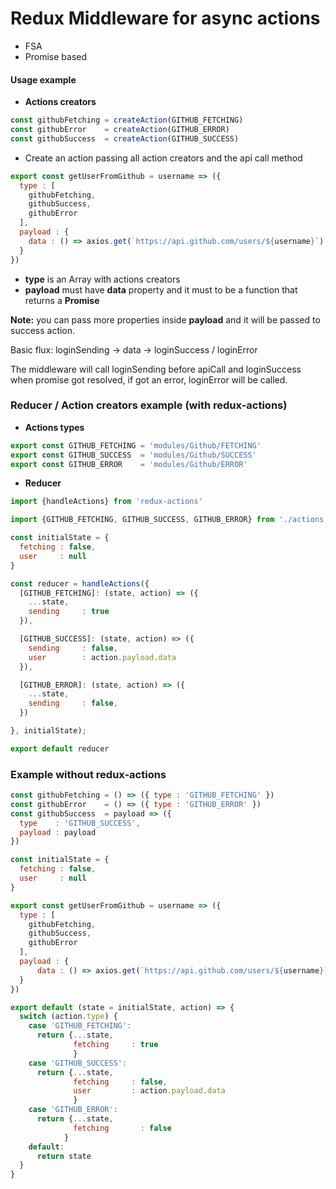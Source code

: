 # Redux Middleware for async actions

* FSA
* Promise based

#### Usage example

* **Actions creators**

```javascript
const githubFetching = createAction(GITHUB_FETCHING)
const githubError    = createAction(GITHUB_ERROR)
const githubSuccess  = createAction(GITHUB_SUCCESS)
```

* Create an action passing all action creators and the api call method

```javascript
export const getUserFromGithub = username => ({
  type : [
    githubFetching,
    githubSuccess,
    githubError
  ],
  payload : {
    data : () => axios.get(`https://api.github.com/users/${username}`)
  }
})
```
* **type** is an Array with actions creators
* **payload** must have **data** property and it must to be a function that returns a **Promise**

**Note:** you can pass more properties inside **payload** and it will be passed to success action.

Basic flux: loginSending -> data -> loginSuccess / loginError

The middleware will call loginSending before apiCall and loginSuccess when promise got resolved, if got an error, loginError will be called.

### Reducer / Action creators example (with redux-actions)

* **Actions types**

```javascript
export const GITHUB_FETCHING = 'modules/Github/FETCHING'
export const GITHUB_SUCCESS  = 'modules/Github/SUCCESS'
export const GITHUB_ERROR    = 'modules/Github/ERROR'
```

* **Reducer**

```javascript
import {handleActions} from 'redux-actions'

import {GITHUB_FETCHING, GITHUB_SUCCESS, GITHUB_ERROR} from './actions'

const initialState = {
  fetching : false,
  user     : null
}

const reducer = handleActions({
  [GITHUB_FETCHING]: (state, action) => ({
    ...state,
    sending     : true
  }),

  [GITHUB_SUCCESS]: (state, action) => ({
    sending     : false,
    user        : action.payload.data
  }),

  [GITHUB_ERROR]: (state, action) => ({
    ...state,
    sending     : false,
  })

}, initialState);

export default reducer
```

### Example without redux-actions

```javascript
const githubFetching = () => ({ type : 'GITHUB_FETCHING' })
const githubError    = () => ({ type : 'GITHUB_ERROR' })
const githubSuccess  = payload => ({
  type    : 'GITHUB_SUCCESS',
  payload : payload
})

const initialState = {
  fetching : false,
  user     : null
}

export const getUserFromGithub = username => ({
  type : [
    githubFetching,
    githubSuccess,
    githubError
  ],
  payload : {
      data : () => axios.get(`https://api.github.com/users/${username}`)
  }
})

export default (state = initialState, action) => {
  switch (action.type) {
    case 'GITHUB_FETCHING':
      return {...state,
              fetching     : true
              }
    case 'GITHUB_SUCCESS':
      return {...state,
              fetching     : false,
              user         : action.payload.data
              }
    case 'GITHUB_ERROR':
      return {...state,
              fetching       : false
            }
    default:
      return state
  }
}
```
